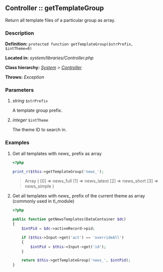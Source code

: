 
Controller :: getTemplateGroup
-------------------------------------------

Return all template files of a particular group as array.


### Description ###

**Definition:** `protected function getTemplateGroup($strPrefix, $intTheme=0)`

**Located in:** *system/libraries/Controller.php*

**Class hierarchy:** *[System](../System.php) > [Controller](../Controller.php)*

**Throws:** *Exception*


### Parameters ###

1. *string* `$strPrefix`

	A template group prefix.

2. *integer* `$intTheme`

	The theme ID to search in.


### Examples ###

1. Get all templates with *news_* prefix as array

	```php
	<?php

	print_r($this->getTemplateGroup('news_');
	```
	> Array ( [0] => news_full [1] => news_latest [2] => news_short [3] => news_simple )


2. Get all templates with *news_* prefix of the current theme as array (commonly used in tl_module)

	```php
	<?php

	public function getNewsTemplates(DataContainer $dc)
	{
		$intPid = $dc->activeRecord->pid;

		if ($this->Input->get('act') == 'overrideAll')
		{
			$intPid = $this->Input->get('id');
		}

		return $this->getTemplateGroup('news_', $intPid);
	}
	```
